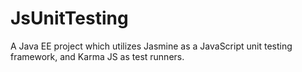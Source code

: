 JsUnitTesting
=============

A Java EE project which utilizes Jasmine as a JavaScript unit testing framework, and Karma JS as test runners.